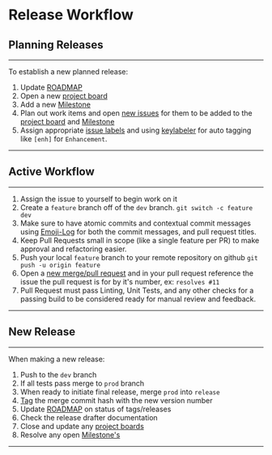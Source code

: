 # Release Workflow

## Planning Releases

---

To establish a new planned release:

1. Update [ROADMAP](../ROADMAP.md)
2. Open a new [project board][0]
3. Add a new [Milestone][4]
4. Plan out work items and open [new issues][2] for them to be added to the [project board][0] and [Milestone][4]
5. Assign appropriate [issue labels][1] and using [keylabeler](../.github/keylabeler.yml) for auto tagging like `[enh]` for `Enhancement`.

---

## Active Workflow

---

1. Assign the issue to yourself to begin work on it
2. Create a `feature` branch off of the `dev` branch. `git switch -c feature dev`
3. Make sure to have atomic commits and contextual commit messages using [Emoji-Log][5] for both the commit messages, and pull request titles.
4. Keep Pull Requests small in scope (like a single feature per PR) to make approval and refactoring easier.
5. Push your local `feature` branch to your remote repository on github `git push -u origin feature`
6. Open a [new merge/pull request][6] and in your pull request reference the issue the pull request is for by it's number, ex: `resolves #11`
7. Pull Request must pass Linting, Unit Tests, and any other checks for a passing build to be considered ready for manual review and feedback.

---

## New Release

---

When making a new release:

1. Push to the `dev` branch
2. If all tests pass merge to `prod` branch
3. When ready to initiate final release, merge `prod` into `release`
4. [Tag][3] the merge commit hash with the new version number
5. Update [ROADMAP](../ROADMAP.md) on status of tags/releases
6. Check the release drafter documentation
7. Close and update any [project boards][0]
8. Resolve any open [Milestone's][4]

---

[0]: https://github.com/tallguyjenks/PyRM/projects
[1]: https://github.com/tallguyjenks/PyRM/labels
[2]: https://github.com/tallguyjenks/PyRM/issues/new/choose
[3]: https://github.com/tallguyjenks/PyRM/tags
[4]: https://github.com/tallguyjenks/PyRM/milestones
[5]: https://github.com/ahmadawais/Emoji-Log
[6]: https://github.com/tallguyjenks/PyRM/compare
